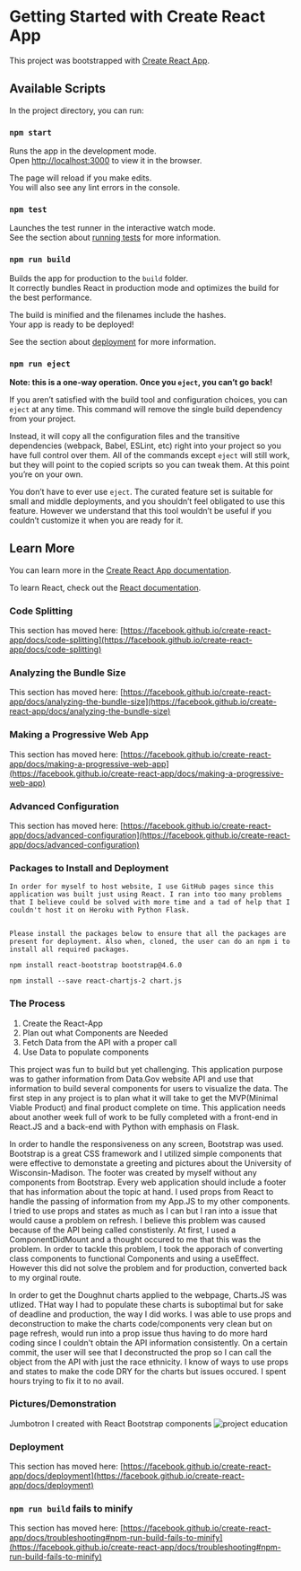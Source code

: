 # Getting Started with Create React App

This project was bootstrapped with [Create React App](https://github.com/facebook/create-react-app).

## Available Scripts

In the project directory, you can run:

### `npm start`

Runs the app in the development mode.\
Open [http://localhost:3000](http://localhost:3000) to view it in the browser.

The page will reload if you make edits.\
You will also see any lint errors in the console.

### `npm test`

Launches the test runner in the interactive watch mode.\
See the section about [running tests](https://facebook.github.io/create-react-app/docs/running-tests) for more information.

### `npm run build`

Builds the app for production to the `build` folder.\
It correctly bundles React in production mode and optimizes the build for the best performance.

The build is minified and the filenames include the hashes.\
Your app is ready to be deployed!

See the section about [deployment](https://facebook.github.io/create-react-app/docs/deployment) for more information.

### `npm run eject`

**Note: this is a one-way operation. Once you `eject`, you can’t go back!**

If you aren’t satisfied with the build tool and configuration choices, you can `eject` at any time. This command will remove the single build dependency from your project.

Instead, it will copy all the configuration files and the transitive dependencies (webpack, Babel, ESLint, etc) right into your project so you have full control over them. All of the commands except `eject` will still work, but they will point to the copied scripts so you can tweak them. At this point you’re on your own.

You don’t have to ever use `eject`. The curated feature set is suitable for small and middle deployments, and you shouldn’t feel obligated to use this feature. However we understand that this tool wouldn’t be useful if you couldn’t customize it when you are ready for it.

## Learn More

You can learn more in the [Create React App documentation](https://facebook.github.io/create-react-app/docs/getting-started).

To learn React, check out the [React documentation](https://reactjs.org/).



### Code Splitting

This section has moved here: [https://facebook.github.io/create-react-app/docs/code-splitting](https://facebook.github.io/create-react-app/docs/code-splitting)

### Analyzing the Bundle Size

This section has moved here: [https://facebook.github.io/create-react-app/docs/analyzing-the-bundle-size](https://facebook.github.io/create-react-app/docs/analyzing-the-bundle-size)

### Making a Progressive Web App

This section has moved here: [https://facebook.github.io/create-react-app/docs/making-a-progressive-web-app](https://facebook.github.io/create-react-app/docs/making-a-progressive-web-app)

### Advanced Configuration

This section has moved here: [https://facebook.github.io/create-react-app/docs/advanced-configuration](https://facebook.github.io/create-react-app/docs/advanced-configuration)

### Packages to Install and Deployment
    In order for myself to host website, I use GitHub pages since this application was built just using React. I ran into too many problems that I believe could be solved with more time and a tad of help that I couldn't host it on Heroku with Python Flask.


    Please install the packages below to ensure that all the packages are present for deployment. Also when, cloned, the user can do an npm i to install all required packages.

    npm install react-bootstrap bootstrap@4.6.0

    npm install --save react-chartjs-2 chart.js

    
### The Process
<ol>
    <li>Create the React-App</li>
    <li>Plan out what Components are Needed</li>
    <li>Fetch Data from the API with a proper call</li>
    <li>Use Data to populate components</li>
</ol>

<p>This project was fun to build but yet challenging. This application purpose was to gather information from Data.Gov website API and use that information to build several components for users to visualize the data. The first step in any project is to plan what it will take to get the MVP(Minimal Viable Product) and final product
complete on time. This application needs about another week full of work to be fully completed with a front-end in React.JS and a back-end with Python with emphasis on Flask.
</p> 

<p>In order to handle the responsiveness on any screen, Bootstrap was used. Bootstrap is a great CSS framework and I utilized simple components that were effective to demonstate a greeting and pictures about the University of Wisconsin-Madison. The footer was created by myself without any components from Bootstrap. Every web application should include a footer that has information about the topic at hand. I used props from React to handle the passing of information from my App.JS to my other components. I tried to use props and states as much as I can but I ran into a issue that would cause a problem on refresh. I believe this problem was caused because of the API being called constistenly. At first, I used a ComponentDidMount and a thought occured to me that this was the problem. In order to tackle this problem, I took the apporach of converting class components to functional Components and using a useEffect. However this did not solve the problem and for production, converted back to my orginal route.</p>


<p>In order to get the Doughnut charts applied to the webpage, Charts.JS was utlized. THat way I had to populate these charts is suboptimal but for sake of deadline and production, the way I did works. I was able to use props and deconstruction to make the charts code/components very clean but on page refresh, would run into a prop issue thus having to do more hard coding since I couldn't obtain the API information consistently. On a certain commit, the user will see that I deconstructed the prop so I can call the object from the API with just the race ethnicity. I know of ways to use props and states to make the code DRY for the charts but issues occured. I spent hours trying to fix it to no avail. </p>

### Pictures/Demonstration

Jumbotron I created with React Bootstrap components
![project education](https://user-images.githubusercontent.com/70716786/125314625-5d529680-e304-11eb-8853-ecff22eceda8.PNG)


### Deployment

This section has moved here: [https://facebook.github.io/create-react-app/docs/deployment](https://facebook.github.io/create-react-app/docs/deployment)

### `npm run build` fails to minify

This section has moved here: [https://facebook.github.io/create-react-app/docs/troubleshooting#npm-run-build-fails-to-minify](https://facebook.github.io/create-react-app/docs/troubleshooting#npm-run-build-fails-to-minify)

